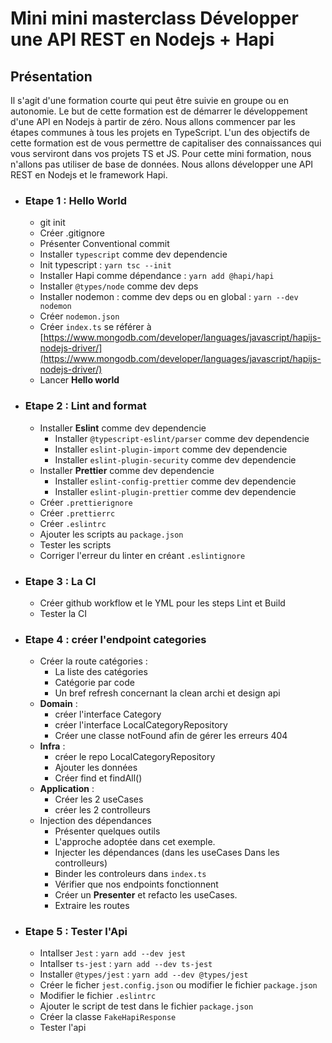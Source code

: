 # Mini mini masterclass Développer une API REST en Nodejs + Hapi

## Présentation

Il s'agit d'une formation courte qui peut être suivie en groupe ou en autonomie.
Le but de cette formation est de démarrer le développement d'une API en Nodejs à partir de zéro.
Nous allons commencer par les étapes communes à tous les projets en TypeScript. L'un des objectifs de cette formation est de vous permettre de capitaliser des connaissances qui vous serviront dans vos projets TS et JS.
Pour cette mini formation, nous n'allons pas utiliser de base de données.
Nous allons développer une API REST en Nodejs et le framework Hapi.

- ### Etape 1 : Hello World

  - git init
  - Créer .gitignore
  - Présenter Conventional commit
  - Installer `typescript` comme dev dependencie
  - Init typescript : `yarn tsc --init`
  - Installer Hapi comme dépendance : `yarn add @hapi/hapi`
  - Installer `@types/node` comme dev deps
  - Installer nodemon : comme dev deps ou en global : `yarn --dev nodemon`
  - Créer `nodemon.json`
  - Créer `index.ts` se référer à [https://www.mongodb.com/developer/languages/javascript/hapijs-nodejs-driver/](https://www.mongodb.com/developer/languages/javascript/hapijs-nodejs-driver/)
  - Lancer **Hello world**

- ### Etape 2 : Lint and format

  - Installer **Eslint** comme dev dependencie
    - Installer `@typescript-eslint/parser` comme dev dependencie
    - Installer `eslint-plugin-import` comme dev dependencie
    - Installer `eslint-plugin-security` comme dev dependencie
  - Installer **Prettier** comme dev dependencie
    - Installer `eslint-config-prettier` comme dev dependencie
    - Installer `eslint-plugin-prettier` comme dev dependencie
  - Créer `.prettierignore`
  - Créer `.prettierrc`
  - Créer `.eslintrc`
  - Ajouter les scripts au `package.json`
  - Tester les scripts
  - Corriger l'erreur du linter en créant `.eslintignore`

- ### Etape 3 : La CI

  - Créer github workflow et le YML pour les steps Lint et Build
  - Tester la CI

- ### Etape 4 : créer l'endpoint categories

  - Créer la route catégories :
    - La liste des catégories
    - Catégorie par code
    - Un bref refresh concernant la clean archi et design api
  - **Domain** :
    - créer l'interface Category
    - créer l'interface LocalCategoryRepository
    - Créer une classe notFound afin de gérer les erreurs 404
  - **Infra** :
    - créer le repo LocalCategoryRepository
    - Ajouter les données
    - Créer find et findAll()
  - **Application** :
    - Créer les 2 useCases
    - créer les 2 controlleurs
  - Injection des dépendances
    - Présenter quelques outils
    - L'approche adoptée dans cet exemple.
    - Injecter les dépendances (dans les useCases Dans les controlleurs)
    - Binder les controleurs dans `index.ts`
    - Vérifier que nos endpoints fonctionnent
    - Créer un **Presenter** et refacto les useCases.
    - Extraire les routes

- ### Etape 5 : Tester l'Api
  
  - Intallser `Jest` : `yarn add --dev jest`
  - Intallser `ts-jest` : `yarn add --dev ts-jest`
  - Installer `@types/jest` : `yarn add --dev @types/jest`
  - Créer le ficher `jest.config.json` ou modifier le fichier `package.json`
  - Modifier le fichier `.eslintrc`
  - Ajouter le script de test dans le fichier `package.json`
  - Créer la classe `FakeHapiResponse`
  - Tester l'api
